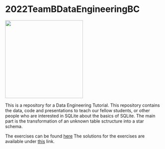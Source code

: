 # 2022TeamBDataEngineeringBC

[<img src=https://upload.wikimedia.org/wikipedia/commons/f/f7/Hochschule_Mannheim_logo.svg width="250"/>](https://upload.wikimedia.org/wikipedia/commons/f/f7/Hochschule_Mannheim_logo.svg)

This is a repository for a Data Engineering Tutorial.
This repository contains the data, code and presentations to teach our fellow students, or other people who are interested in SQLite about the basics of SQLite. The main part is the transformation of an unknown table sctructure into a star schema. 

The exercises can be found [here](https://colab.research.google.com/github/Fuenfgeld/2022TeamBDataEngineeringBC/blob/main/Workshop.ipynb) 
The solutions for the exercises are available under [this](https://github.com/Fuenfgeld/2022TeamBDataEngineeringBC/blob/main/loesung_workshop.ipynb) link.

